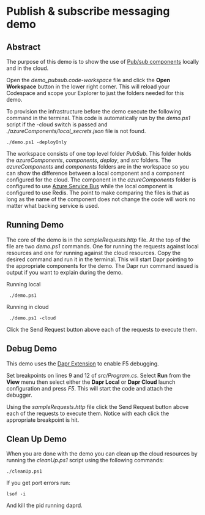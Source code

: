 # Publish & subscribe messaging demo

## Abstract

The purpose of this demo is to show the use of [Pub/sub components](https://docs.dapr.io/reference/components-reference/supported-pubsub/) locally and in the cloud. 

Open the _demo_pubsub.code-workspace_ file and click the **Open Workspace** button in the lower right corner. This will reload your Codespace and scope your Explorer to just the folders needed for this demo. 

To provision the infrastructure before the demo execute the following command in the terminal. This code is automatically run by the _demo.ps1_ script if the -cloud switch is passed and *./azureComponents/local_secrets.json* file is not found.

```
./demo.ps1 -deployOnly
``` 

The workspace consists of one top level folder _PubSub_. This folder holds the _azureComponents_, _components_, _deploy_, and _src_ folders. The _azureComponents_ and _components_ folders are in the workspace so you can show the difference between a local component and a component configured for the cloud. The component in the _azureComponents_ folder is configured to use [Azure Service Bus](https://docs.dapr.io/reference/components-reference/supported-pubsub/setup-azure-servicebus/) while the local component is configured to use Redis. The point to make comparing the files is that as long as the name of the component does not change the code will work no matter what backing service is used. 

## Running Demo

The core of the demo is in the _sampleRequests.http_ file. At the top of the file are two _demo.ps1_ commands. One for running the requests against local resources and one for running against the cloud resources. Copy the desired command and run it in the terminal. This will start Dapr pointing to the appropriate components for the demo. The Dapr run command issued is output if you want to explain during the demo.

Running local
```
 ./demo.ps1
```

Running in cloud
```
 ./demo.ps1 -cloud
```

Click the Send Request button above each of the requests to execute them.

## Debug Demo

This demo uses the [Dapr Extension](https://marketplace.visualstudio.com/items?itemName=ms-azuretools.vscode-dapr) to enable F5 debugging. 

Set breakpoints on lines 9 and 12 of _src/Program.cs_. Select **Run** from the **View** menu then select either the **Dapr Local** or **Dapr Cloud** launch configuration and press _F5_. This will start the code and attach the debugger.

Using the _sampleRequests.http_ file click the Send Request button above each of the requests to execute them. Notice with each click the appropriate breakpoint is hit. 

## Clean Up Demo

When you are done with the demo you can clean up the cloud resources by running the _cleanUp.ps1_ script using the following commands: 

```
./cleanUp.ps1
```

If you get port errors run:

```
lsof -i  
```

And kill the pid running daprd.